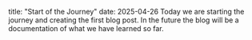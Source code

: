 title: "Start of the Journey"
date: 2025-04-26
Today we are starting the journey and creating the first blog post. 
In the future the blog will be a documentation of what we have learned so far. 
